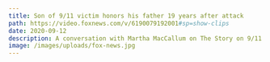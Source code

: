 ```yaml
---
title: Son of 9/11 victim honors his father 19 years after attack
path: https://video.foxnews.com/v/6190079192001#sp=show-clips
date: 2020-09-12
description: A conversation with Martha MacCallum on The Story on 9/11
image: /images/uploads/fox-news.jpg
---
```

